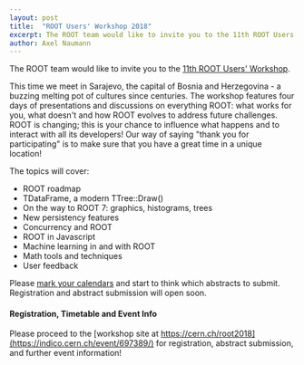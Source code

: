 ```yaml
---
layout: post
title:  "ROOT Users' Workshop 2018"
excerpt: The ROOT team would like to invite you to the 11th ROOT Users' Workshop.
author: Axel Naumann
---
```


The ROOT team would like to invite you to the [11th ROOT Users' Workshop](https://indico.cern.ch/event/697389/).

This time we meet in Sarajevo, the capital of Bosnia and Herzegovina - a buzzing
melting pot of cultures since centuries. The workshop features four days of
presentations and discussions on everything ROOT: what works for you, what doesn't
and how ROOT evolves to address future challenges. ROOT is changing; this is your
chance to influence what happens and to interact with all its developers! Our way
of saying "thank you for participating" is to make sure that you have a great time
in a unique location!

The topics will cover:
  - ROOT roadmap
  - TDataFrame, a modern TTree::Draw()
  - On the way to ROOT 7: graphics, histograms, trees
  - New persistency features
  - Concurrency and ROOT
  - ROOT in Javascript
  - Machine learning in and with ROOT
  - Math tools and techniques
  - User feedback

Please [mark your calendars](https://indico.cern.ch/export/event/697389.ics) and
start to think which abstracts to submit. Registration and abstract submission will open soon.

#### Registration, Timetable and Event Info
Please proceed to the [workshop site at https://cern.ch/root2018](https://indico.cern.ch/event/697389/)
for registration, abstract submission, and further event information!